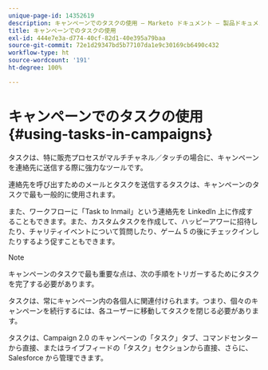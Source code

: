 ```yaml
---
unique-page-id: 14352619
description: キャンペーンでのタスクの使用 — Marketo ドキュメント — 製品ドキュメント
title: キャンペーンでのタスクの使用
exl-id: 444e7e3a-d774-40cf-82d1-40e395a79baa
source-git-commit: 72e1d29347bd5b77107da1e9c30169cb6490c432
workflow-type: ht
source-wordcount: '191'
ht-degree: 100%

---
```


# キャンペーンでのタスクの使用 {#using-tasks-in-campaigns}

タスクは、特に販売プロセスがマルチチャネル／タッチの場合に、キャンペーンを連絡先に送信する際に強力なツールです。

連絡先を呼び出すためのメールとタスクを送信するタスクは、キャンペーンのタスクで最も一般的に使用されます。

また、ワークフローに「Task to Inmail」という連絡先を LinkedIn 上に作成することもできます。また、カスタムタスクを作成して、ハッピーアワーに招待したり、チャリティイベントについて質問したり、ゲーム 5 の後にチェックインしたりするよう促すこともできます。

>[!NOTE]
>
>キャンペーンのタスクで最も重要な点は、次の手順をトリガーするためにタスクを完了する必要があります。

タスクは、常にキャンペーン内の各個人に関連付けられます。つまり、個々のキャンペーンを続行するには、各ユーザーに移動してタスクを閉じる必要があります。

タスクは、Campaign 2.0 のキャンペーンの「タスク」タブ、コマンドセンターから直接、またはライブフィードの「タスク」セクションから直接、さらに、Salesforce から管理できます。

